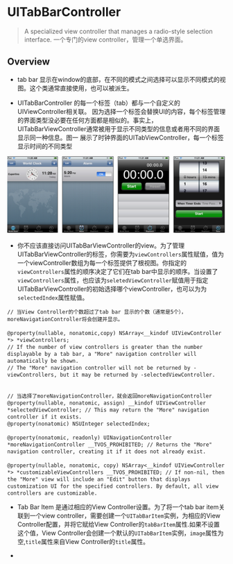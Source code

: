 ﻿# UITabBarController

> A specialized view controller that manages a radio-style selection interface.
一个专门的view controller，管理一个单选界面。

## Overview

- tab bar 显示在window的底部，在不同的模式之间选择可以显示不同模式的视图。这个类通常直接使用，也可以被派生。

- UITabBarController 的每一个标签（tab）都与一个自定义的UIViewController相关联。 因为选择一个标签会替换UI的内容，每个标签管理的界面类型没必要在任何方面都是相似的。事实上，UITabBarViewController通常被用于显示不同类型的信息或者用不同的界面显示同一种信息。图一 展示了时钟界面的UITabViewController，每一个标签显示时间的不同类型

![图一][1]

- 你不应该直接访问UITabBarViewController的view。为了管理UITabBarViewController的标签，你需要为`viewControllers`属性赋值，值为一个viewController数组为每一个标签提供了根视图。你指定的`viewControllers`属性的顺序决定了它们在tab bar中显示的顺序。当设置了`viewControllers`属性，也应该为`seletedViewController`赋值用于指定UITabBarViewController的初始选择哪个viewController，也可以为为`selectedIndex`属性赋值。

```
// 当View Controller的个数超过了tab bar 显示的个数（通常是5个），moreNavigationController将会创建并显示。

@property(nullable, nonatomic,copy) NSArray<__kindof UIViewController *> *viewControllers;
// If the number of view controllers is greater than the number displayable by a tab bar, a "More" navigation controller will automatically be shown.
// The "More" navigation controller will not be returned by -viewControllers, but it may be returned by -selectedViewController.


// 当选择了moreNavigationController，就会返回moreNavigationController
@property(nullable, nonatomic, assign) __kindof UIViewController *selectedViewController; // This may return the "More" navigation controller if it exists.
@property(nonatomic) NSUInteger selectedIndex;

@property(nonatomic, readonly) UINavigationController *moreNavigationController __TVOS_PROHIBITED; // Returns the "More" navigation controller, creating it if it does not already exist.

@property(nullable, nonatomic, copy) NSArray<__kindof UIViewController *> *customizableViewControllers __TVOS_PROHIBITED; // If non-nil, then the "More" view will include an "Edit" button that displays customization UI for the specified controllers. By default, all view controllers are customizable.

```

- Tab Bar Item 是通过相应的View Controller设置。为了将一个tab bar item关联到一个view controller，需要创建一个`UITabBarItem`实例，为相应的View Controller配置，并将它赋给View Controller的`tabBarItem`属性.如果不设置这个值，View Controller会创建一个默认的`UITabBarItem`实例，`image`属性为空,`title`属性来自View Controller的`title`属性。

- 


  [1]: pic1.png
